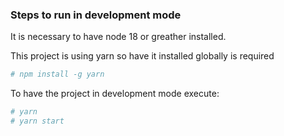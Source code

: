 
### Steps to run in development mode

It is necessary to have node 18 or greather installed.

This project is using yarn so have it installed globally is required

```sh
# npm install -g yarn
```

To have the project in development mode execute:

```sh
# yarn
# yarn start
```
